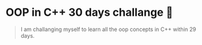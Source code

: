 # OOP in C++ 30 days challange 👀
> I am challanging myself to learn all the oop concepts in C++ within 29 days.